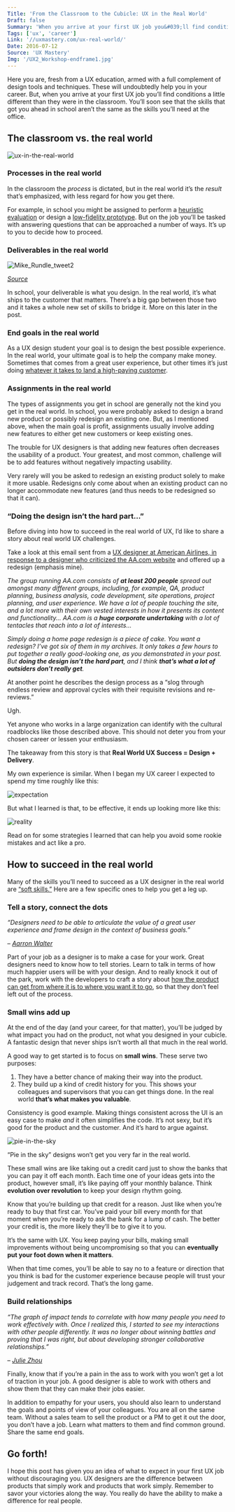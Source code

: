 ```yaml
---
Title: 'From the Classroom to the Cubicle: UX in the Real World'
Draft: false
Summary: 'When you arrive at your first UX job you&#039;ll find conditions a little different than they were in the classroom.'
Tags: ['ux', 'career']
Link: '//uxmastery.com/ux-real-world/'
Date: 2016-07-12
Source: 'UX Mastery'
Img: '/UX2_Workshop-endframe1.jpg'
---
```


Here you are, fresh from a UX education, armed with a full complement of design tools and techniques. These will undoubtedly help you in your career. But, when you arrive at your first UX job you’ll find conditions a little different than they were in the classroom. You’ll soon see that the skills that got you ahead in school aren’t the same as the skills you’ll need at the office.

The classroom vs. the real world
------------------------------------

![ux-in-the-real-world](/ux-in-the-real-world.jpg)

### Processes in the real world

In the classroom the _process_ is dictated, but in the real world it’s the _result_ that’s emphasized, with less regard for how you get there.

For example, in school you might be assigned to perform a [heuristic evaluation](https://konigi.com/design/heuristic-evaluation/) or design a [low-fidelity prototype](http://www.usabilityfirst.com/glossary/low-fidelity-prototype/). But on the job you’ll be tasked with answering questions that can be approached a number of ways. It’s up to you to decide how to proceed.

### Deliverables in the real world

![Mike_Rundle_tweet2](/Mike_Rundle_tweet2.jpg)

[_Source_](https://twitter.com/flyosity/status/747425222668722180)

In school, your deliverable is what you design. In the real world, it’s what ships to the customer that matters. There’s a big gap between those two and it takes a whole new set of skills to bridge it. More on this later in the post.

### End goals in the real world

As a UX design student your goal is to design the best possible experience. In the real world, your ultimate goal is to help the company make money. Sometimes that comes from a great user experience, but other times it’s just doing [whatever it takes to land a high-paying customer](https://medium.com/signal-v-noise/bigger-prices-bigger-problems-72820249456f).

### Assignments in the real world

The types of assignments you get in school are generally not the kind you get in the real world. In school, you were probably asked to design a brand new product or possibly redesign an existing one. But, as I mentioned above, when the main goal is profit, assignments usually involve adding new features to either get new customers or keep existing ones.

The trouble for UX designers is that adding new features often decreases the usability of a product. Your greatest, and most common, challenge will be to add features without negatively impacting usability.

Very rarely will you be asked to redesign an existing product solely to make it more usable. Redesigns only come about when an existing product can no longer accommodate new features (and thus needs to be redesigned so that it can).

### “Doing the design isn’t the hard part…”

Before diving into how to succeed in the real world of UX, I’d like to share a story about real world UX challenges.

Take a look at this email sent from a [UX designer at American Airlines, in response to a designer who criticized the AA.com website](https://www.fastcompany.com/90185767/american-airlines-web-site-the-product-of-a-self-defeating-design-process) and offered up a redesign (emphasis mine).

_The group running AA.com consists of_ **_at least 200 people_** _spread out amongst many different groups, including, for example, QA, product planning, business analysis, code development, site operations, project planning, and user experience. We have a lot of people touching the site, and a lot more with their own vested interests in how it presents its content and functionality… AA.com is a_ **_huge corporate undertaking_** _with a lot of tentacles that reach into a lot of interests…_

_Simply doing a home page redesign is a piece of cake. You want a redesign? I’ve got six of them in my archives. It only takes a few hours to put together a really good-looking one, as you demonstrated in your post. But_ **_doing the design isn’t the hard part_**_, and I think_ **_that’s what a lot of outsiders don’t really get_**_._

At another point he describes the design process as a “slog through endless review and approval cycles with their requisite revisions and re-reviews.”

Ugh.

Yet anyone who works in a large organization can identify with the cultural roadblocks like those described above. This should not deter you from your chosen career or lessen your enthusiasm.

The takeaway from this story is that **Real World UX Success = Design + Delivery**.

My own experience is similar. When I began my UX career I expected to spend my time roughly like this:

![expectation](/expectation.png)

But what I learned is that, to be effective, it ends up looking more like this:

![reality](/reality.png)

Read on for some strategies I learned that can help you avoid some rookie mistakes and act like a pro.

How to succeed in the real world
------------------------------------

Many of the skills you’ll need to succeed as a UX designer in the real world are [“soft skills.”](http://blog.teamtreehouse.com/soft-skills-ux-designers) Here are a few specific ones to help you get a leg up.

### Tell a story, connect the dots

_“Designers need to be able to articulate the value of a great user experience and frame design in the context of business goals.”_  

– _[Aarron Walter](https://medium.com/@aarron/7-problems-growing-design-teams-face-5fd94292d405#.v74f2qszm)_

Part of your job as a designer is to make a case for your work. Great designers need to know how to tell stories. Learn to talk in terms of how much happier users will be with your design. And to really knock it out of the park, work with the developers to craft a story about [how the product can get from where it is to where you want it to go](https://uxdesign.cc/incremental-ux-62aa1283b105#.uzen6imhl), so that they don’t feel left out of the process.

### **Small wins add up**

At the end of the day (and your career, for that matter), you’ll be judged by what impact you had on the product, not what you designed in your cubicle. A fantastic design that never ships isn’t worth all that much in the real world.

A good way to get started is to focus on **small wins**. These serve two purposes:

1.  They have a better chance of making their way into the product.
2.  They build up a kind of credit history for you. This shows your colleagues and supervisors that you can get things done. In the real world **that’s what makes you valuable**.

Consistency is good example. Making things consistent across the UI is an easy case to make _and_ it often simplifies the code. It’s not sexy, but it’s good for the product and the customer. And it’s hard to argue against.

![pie-in-the-sky](/pie-in-the-sky.png)

“Pie in the sky” designs won’t get you very far in the real world.

These small wins are like taking out a credit card just to show the banks that you can pay it off each month. Each time one of your ideas gets into the product, however small, it’s like paying off your monthly balance. Think **evolution over revolution** to keep your design rhythm going.

Know that you’re building up that credit for a reason. Just like when you’re ready to buy that first car. You’ve paid your bill every month for that moment when you’re ready to ask the bank for a lump of cash. The better your credit is, the more likely they’ll be to give it to you.

It’s the same with UX. You keep paying your bills, making small improvements without being uncompromising so that you can **eventually put your foot down when it matters**.

When that time comes, you’ll be able to say no to a feature or direction that you think is bad for the customer experience because people will trust your judgement and track record. That’s the long game.

### Build relationships

_“The graph of impact tends to correlate with how many people you need to work effectively with. Once I realized this, I started to see my interactions with other people differently. It was no longer about winning battles and proving that I was right, but about developing stronger collaborative relationships.”_

– _[Julie Zhou](https://medium.com/the-year-of-the-looking-glass/8-unintuitive-lessons-on-being-a-designer-ca7e97a572ee#.ipngwlkoo)_

Finally, know that if you’re a pain in the ass to work with you won’t get a lot of traction in your job. A good designer is able to work with others and show them that they can make their jobs easier.

In addition to empathy for your users, you should also learn to understand the goals and points of view of your colleagues. You are all on the same team. Without a sales team to sell the product or a PM to get it out the door, you don’t have a job. Learn what matters to them and find common ground. Share the same end goals.

Go forth!
-------------

I hope this post has given you an idea of what to expect in your first UX job without discouraging you. UX designers are the difference between products that simply work and products that work simply. Remember to savor your victories along the way. You really do have the ability to make a difference for real people.
